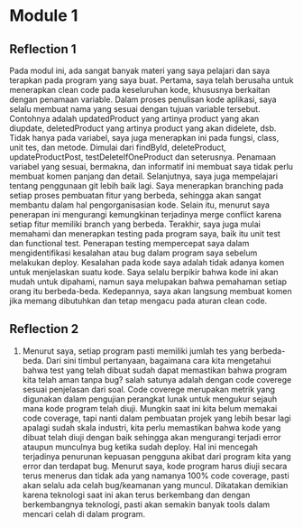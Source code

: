 # Module 1
## Reflection 1
Pada modul ini, ada sangat banyak materi yang saya pelajari dan saya terapkan pada program yang saya buat. Pertama, saya telah berusaha untuk menerapkan clean code pada keseluruhan kode, khususnya berkaitan dengan penamaan variable. Dalam proses penulisan kode aplikasi, saya selalu membuat nama yang sesuai dengan tujuan variable tersebut. Contohnya adalah updatedProduct yang artinya product yang akan diupdate, deletedProduct yang artinya product yang akan didelete, dsb. Tidak hanya pada variabel, saya juga menerapkan ini pada fungsi, class, unit tes, dan metode. Dimulai dari findById, deleteProduct, updateProductPost, testDeleteIfOneProduct dan seterusnya. Penamaan variabel yang sesuai, bermakna, dan informatif ini membuat saya tidak perlu membuat komen panjang dan detail. Selanjutnya, saya juga mempelajari tentang penggunaan git lebih baik lagi. Saya menerapkan branching pada setiap proses pembuatan fitur yang berbeda, sehingga akan sangat membantu dalam hal pengorganisasian kode. Selain itu, menurut saya penerapan ini mengurangi kemungkinan terjadinya merge conflict karena setiap fitur memiliki branch yang berbeda. Terakhir, saya juga mulai memahami dan menerapkan testing pada program saya, baik itu unit test dan functional test. Penerapan testing mempercepat saya dalam mengidentifikasi kesalahan atau bug dalam program saya sebelum melakukan deploy. Kesalahan pada kode saya adalah tidak adanya komen untuk menjelaskan suatu kode. Saya selalu berpikir bahwa kode ini akan mudah untuk dipahami, namun saya melupakan bahwa pemahaman setiap orang itu berbeda-beda. Kedepannya, saya akan langsung membuat komen jika memang dibutuhkan dan tetap mengacu pada aturan clean code. 

## Reflection 2
1. Menurut saya, setiap program pasti memiliki jumlah tes yang berbeda-beda. Dari sini timbul pertanyaan, bagaimana cara kita mengetahui bahwa test yang telah dibuat sudah dapat memastikan bahwa program kita telah aman tanpa bug? salah satunya adalah dengan code coverege sesuai penjelasan dari soal. Code coverege merupakan metrik yang digunakan dalam pengujian perangkat lunak untuk mengukur sejauh mana kode program telah diuji. Mungkin saat ini kita belum memakai code coverage, tapi nanti dalam pembuatan projek yang lebih besar lagi apalagi sudah skala industri, kita perlu memastikan bahwa kode yang dibuat telah diuji dengan baik sehingga akan mengurangi terjadi error ataupun munculnya bug ketika sudah deploy. Hal ini mencegah terjadinya penurunan kepuasan pengguna akibat dari program kita yang error dan terdapat bug. Menurut saya, kode program harus diuji secara terus menerus dan tidak ada yang namanya 100% code coverage, pasti akan selalu ada celah bug/keamanan yang muncul. Dikatakan demikian karena teknologi saat ini akan terus berkembang dan dengan berkembangnya teknologi, pasti akan semakin banyak tools dalam mencari celah di dalam program. 
